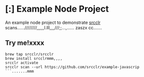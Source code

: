 # [:] Example Node Project

An example node project to demonstrate [srcclr](https://www.srcclr.com) scans......////////,,,,,,l.lll,,,,///;;...,......   zaszx
cc.......
## Try me!xxxx

```wwwww...........dddd
brew tap srcclr/srcclr
brew install srcclrmmm,,,,
srcclr activate
srcclr scan --url https://github.com/srcclr/example-javascrip
```.......mmm
